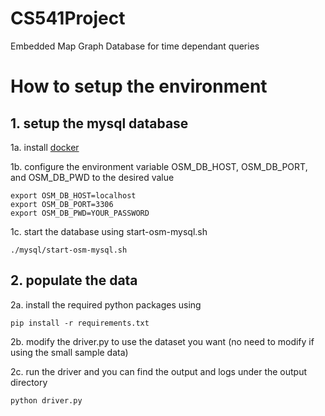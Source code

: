 # CS541Project

Embedded Map Graph Database for time dependant queries

# How to setup the environment

## 1. setup the mysql database

1a. install [docker](https://docs.docker.com/engine/install/)

1b. configure the environment variable OSM_DB_HOST, OSM_DB_PORT, and OSM_DB_PWD to the desired value
```
export OSM_DB_HOST=localhost
export OSM_DB_PORT=3306
export OSM_DB_PWD=YOUR_PASSWORD
```

1c. start the database using start-osm-mysql.sh

```
./mysql/start-osm-mysql.sh
```
## 2. populate the data

2a. install the required python packages using
```
pip install -r requirements.txt
```

2b. modify the driver.py to use the dataset you want (no need to modify if using the small sample data)

2c. run the driver and you can find the output and logs under the output directory
```
python driver.py
```